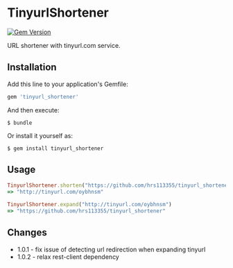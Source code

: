 # TinyurlShortener  

[![Gem Version](https://badge.fury.io/rb/tinyurl_shortener.svg)](http://badge.fury.io/rb/tinyurl_shortener)  

URL shortener with tinyurl.com service.

## Installation

Add this line to your application's Gemfile:

```ruby
gem 'tinyurl_shortener'
```

And then execute:

    $ bundle

Or install it yourself as:

    $ gem install tinyurl_shortener

## Usage

```ruby
TinyurlShortener.shorten("https://github.com/hrs113355/tinyurl_shortener")
=> "http://tinyurl.com/oybhnsm"

TinyurlShortener.expand("http://tinyurl.com/oybhnsm")
=> "https://github.com/hrs113355/tinyurl_shortener"
```

## Changes

* 1.0.1 - fix issue of detecting url redirection when expanding tinyurl
* 1.0.2 - relax rest-client dependency
